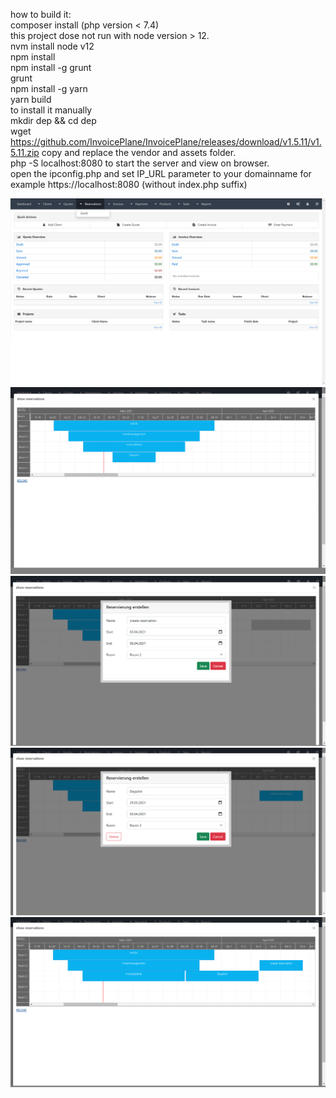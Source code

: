 how to build it:
<br>composer install (php version < 7.4)
<br>this project dose not run with node version > 12.
<br>nvm install node v12
<br>npm install
<br>npm install -g grunt
<br>grunt
<br>npm install -g yarn
<br> yarn build
<br> to install it manually
<br> mkdir dep && cd dep
<br> wget https://github.com/InvoicePlane/InvoicePlane/releases/download/v1.5.11/v1.5.11.zip copy and replace the vendor and assets folder.
<br> php -S localhost:8080 to start the server and view on browser.
<br> open the ipconfig.php and set IP_URL parameter to your domainname for example https://localhost:8080 (without index.php suffix)
<p align="center">
  <img src="readme/001.png">
  <img src="readme/002.png">
  <img src="readme/003.png">
  <img src="readme/004.png">
  <img src="readme/005.png">
</p>
